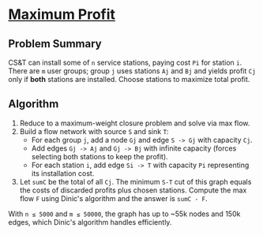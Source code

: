 # [Maximum Profit](https://www.spoj.com/problems/PROFIT/)

## Problem Summary
CS&T can install some of `n` service stations, paying cost `Pi` for station `i`. There are `m` user groups; group `j` uses stations `Aj` and `Bj` and yields profit `Cj` only if **both** stations are installed. Choose stations to maximize total profit.

## Algorithm
1. Reduce to a maximum-weight closure problem and solve via max flow.
2. Build a flow network with source `S` and sink `T`:
   * For each group `j`, add a node `Gj` and edge `S -> Gj` with capacity `Cj`.
   * Add edges `Gj -> Aj` and `Gj -> Bj` with infinite capacity (forces selecting both stations to keep the profit).
   * For each station `i`, add edge `Si -> T` with capacity `Pi` representing its installation cost.
3. Let `sumC` be the total of all `Cj`. The minimum `S-T` cut of this graph equals the costs of discarded profits plus chosen stations. Compute the max flow `F` using Dinic's algorithm and the answer is `sumC - F`.

With `n ≤ 5000` and `m ≤ 50000`, the graph has up to ~55k nodes and 150k edges, which Dinic's algorithm handles efficiently.
